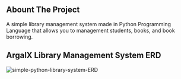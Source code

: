 ## Abount The Project
A simple library management system made in Python Programming Language that allows you to management students, books, and book borrowing.

## ArgalX Library Management System ERD
![simple-python-library-system-ERD](https://github.com/argalx/simple-python-library-management-system/assets/31496662/26ddb7ae-07b8-4216-8995-edf337fe9294)